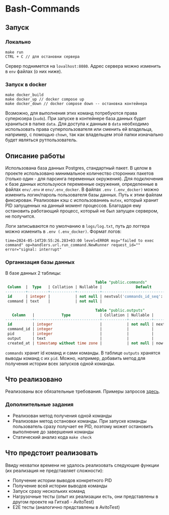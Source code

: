 # Bash-Commands
## Запуск
### Локально
```shell
make run
CTRL + C // для остановки сервера 
``` 
Сервер поднимется на ```lovalhost:8080```. Адрес сервера можно изменить в ```env``` файлах (о них ниже).
### Запуск в docker
```shell
make docker_build
make docker_up // docker compose up
make docker_down // docker compose down -- остановка контейнера
```
Возможно, для выполнения этих команд потребуются права суперюзера (```sudo```). При запуске в контейнере база данных
будет храниться в папке ```data```. Для доступа к данным в ```data``` необходимо использовать права суперпользователя или
сменить ей владельца, например, с помощью ```chown```, так как владельцем этой папки изначально будет являться рутпользователь.



## Описание работы
Использована база данных Postgres, стандартный пакет. В целом в проекте использовано минимальное количество
сторонних пакетов (только один - для парсинга переменных окружения). Для подключения к базе данных используюся переменные окружения, определенные в файлах ```env/.env``` и ```env/.env_docker```.
В файлах ```.env (.env_docker)``` можно изменить логин/пароль пользователя базы данных.
Путь к этим файлам фиксирован.
Реализован кэш с использованиеь `mutex`, который хранит PID запущенных на данный момент процессов. Благодаря ему
остановить работающий процесс, который не был запущен сервером, не получится.

Логи записываются по умолчанию в ```logs/log.txt```, путь до логгера можно изменить в ```.env (.env_docker)```. Формат логов:
```
time=2024-05-14T20:55:26.283+03:00 level=ERROR msg="failed to exec command" op=handlers.url.run_command.NewRunner request_id="" error="signal: interrupt"
```



### Организация базы данных
В базе данных 2 таблицы:
``` SQL
                                        Table "public.commands"
 Column  |  Type   | Collation | Nullable |               Default                
---------+---------+-----------+----------+--------------------------------------
 id      | integer |           | not null | nextval('commands_id_seq'::regclass)
 command | text    |           | not null | 


```

``` SQL
                                        Table "public.outputs"
   Column   |            Type             | Collation | Nullable |               Default               
------------+-----------------------------+-----------+----------+-------------------------------------
 id         | integer                     |           | not null | nextval('outputs_id_seq'::regclass)
 command_id | integer                     |           |          | 
 pid        | integer                     |           |          | 
 output     | text                        |           |          | 
 created_at | timestamp without time zone |           | not null | now()

```
```commands``` хранит id команд и сами команды. В таблице ```outputs``` хранятся выводы команд с их ```pid```. 
Можно, например, добавить метод для получения истории всех запусков одной команды.


## Что реализовано
Реализованы все обязательные требования. Примеры запросов [здесь](Examples.md).
### Дополнительные задания
* Реализован метод получения одной команды
* Реализован метод остановки команды. При запуске команды пользователь сразу получает ее PID, поэтому может
 остановить выполнение до завершения команды
* Статический анализ кода ```make check```


## Что предстоит реализовать
Ввиду нехватки времени не удалось реализовать следующие функции (их реализация не представляет сложности):
* Получение истории выводов конкретного PID
* Получение всей истории выводов команды
* Запуск сразу нескольких команд
* Нагрузочные тесты (опыт их реализации есть, они представлены в другом проекте на Гитхаб - AvitoTest)
* E2E тесты (аналогично представлены в AvitoTest)